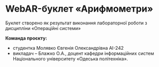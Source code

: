 # WebAR-буклет «Арифмометри»
Буклет створено як результат виконання лабораторної роботи з дисципліни «Операційні системи» 

**Команда проєкту:**
- студентка Молявко Євгенія Олександрівна AI-242
- викладач – Блажко О.А., доцент кафедри інформаційних систем Національного університету «Одеська політехніка».
